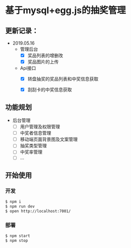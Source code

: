 # 基于mysql+egg.js的抽奖管理


## 更新记录：

- 2019.05.16
  - 管理后台
    - [x] 奖品列表的增删改
    - [x] 奖品图片的上传
  - Api接口
    - [x] 转盘抽奖的奖品列表和中奖信息获取
    - [x] 刮刮卡的中奖信息获取 



## 功能规划

  - 后台管理
    - [ ] 用户管理及权限管理
    - [ ] 中奖者信息管理
    - [ ] 移动端页面背景图及文案管理
    - [ ] 抽奖类型管理
    - [ ] 中奖率管理
    - [ ] ...

## 开始使用

<!-- add docs here for user -->

### 开发

```bash
$ npm i
$ npm run dev
$ open http://localhost:7001/
```

### 部署

```bash
$ npm start
$ npm stop
```
